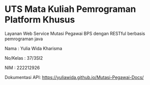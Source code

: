 # UTS Mata Kuliah Pemrograman Platform Khusus

Layanan Web Service Mutasi Pegawai BPS dengan RESTful berbasis pemrograman java

Nama      : Yulia Wida Kharisma

No/Kelas  : 37/3SI2

NIM       : 222212926

Dokumentasi API: https://yuliawida.github.io/Mutasi-Pegawai-Docs/ 
